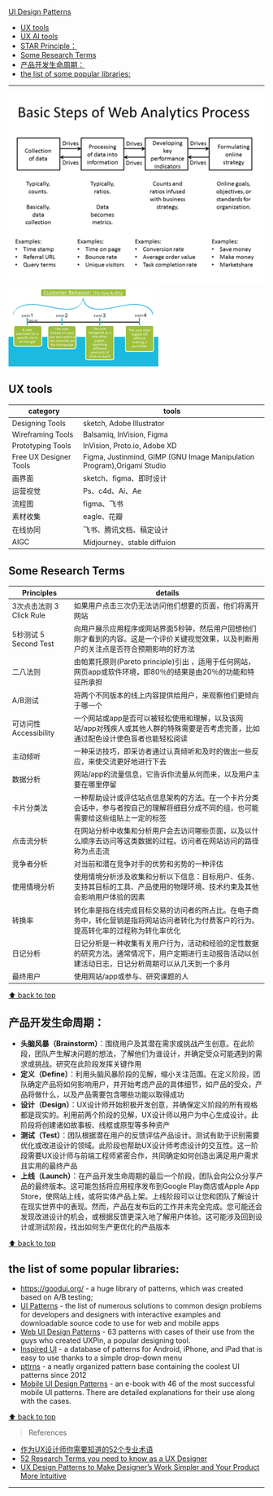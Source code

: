 [UI Design Patterns](#top)

- [UX tools](#ux-tools)
- [UX AI tools](#ux-ai-tools)
- [STAR Principle：](#star-principle)
- [Some Research Terms](#some-research-terms)
- [产品开发生命周期：](#产品开发生命周期)
- [the list of some popular libraries:](#the-list-of-some-popular-libraries)

------------------------------------------------------------

![web analytics process](./images/webanalyticsprocess.png)
![behavior](./images/behavior.png)

## UX tools

category|tools
---|---
Designing Tools| sketch, Adobe Illustrator
Wireframing Tools| Balsamiq, InVision, Figma
Prototyping Tools|InVision, Proto.io, Adobe XD
Free UX Designer Tools| Figma, Justinmind, GIMP (GNU Image Manipulation Program),Origami Studio
画界面|sketch、figma、即时设计
运营视觉|Ps、c4d、Ai、Ae
流程图|figma、飞书
素材收集|eagle、花瓣
在线协同|飞书、腾讯文档、稿定设计
AIGC|Midjourney、stable diffuion

## Some Research Terms

|Principles|details|
|---|---|
|3次点击法则 3 Click Rule|如果用户点击三次仍无法访问他们想要的页面，他们将离开网站|
|5秒测试 5 Second Test|向用户展示应用程序或网站界面5秒钟，然后用户回想他们刚才看到的内容。这是一个评价关键视觉效果，以及判断用户的关注点是否符合预期影响的好方法|
|二八法则|由帕累托原则(Pareto principle)引出 ，适用于任何网站，网页app或软件环境，即80％的结果是由20％的功能和特征所承担|
|A/B测试|将两个不同版本的线上内容提供给用户，来观察他们更倾向于哪一个|
|可访问性 Accessibility|一个网站或app是否可以被轻松使用和理解，以及该网站/app对残疾人或其他人群的特殊需要是否考虑完善，比如通过配色设计使色盲者也能轻松阅读|
|主动倾听|一种采访技巧，即采访者通过认真倾听和及时的做出一些反应，来使交流更好地进行下去|
|数据分析|网站/app的流量信息，它告诉你流量从何而来，以及用户主要在哪里停留|
|卡片分类法|一种帮助设计或评估站点信息架构的方法。在一个卡片分类会话中，参与者按自己的理解将细目分成不同的组，也可能需要给这些组贴上一定的标签|
|点击流分析|在网站分析中收集和分析用户会去访问哪些页面，以及以什么顺序去访问等这类数据的过程。访问者在网站访问的路径称为点击流|
|竞争者分析|对当前和潜在竞争对手的优势和劣势的一种评估|
|使用情境分析|使用情境分析涉及收集和分析以下信息：目标用户、任务、支持其目标的工具、产品使用的物理环境、技术约束及其他会影响用户体验的因素|
|转换率|转化率是指在线完成目标交易的访问者的所占比。在电子商务中，转化营销是指将网站访问者转化为付费客户的行为。提高转化率的过程称为转化率优化|
|日记分析|日记分析是一种收集有关用户行为，活动和经验的定性数据的研究方法。通常情况下，用户定期进行主动报告活动以创建活动日志，日记分析周期可以从几天到一个多月|
|最终用户|使用网站/app或参与、研究课题的人|

[⬆ back to top](#top)

## 产品开发生命周期：

- **头脑风暴（Brainstorm）**：围绕用户及其潜在需求或挑战产生创意。在此阶段，团队产生解决问题的想法，了解他们为谁设计，并确定受众可能遇到的需求或挑战。研究在此阶段发挥关键作用
- **定义（Define）**：利用头脑风暴阶段的见解，缩小关注范围。在定义阶段，团队确定产品将如何影响用户，并开始考虑产品的具体细节，如产品的受众，产品将做什么，以及产品需要包含哪些功能以取得成功
- **设计（Design）**：UX设计师开始积极开发创意，并确保定义阶段的所有规格都是现实的。利用前两个阶段的见解，UX设计师以用户为中心生成设计。此阶段将创建诸如故事板、线框或原型等多种资产
- **测试（Test）**：团队根据潜在用户的反馈评估产品设计。测试有助于识别需要优化或改进设计的领域。此阶段也帮助UX设计师考虑设计的交互性。这一阶段需要UX设计师与前端工程师紧密合作，共同确定如何创造出满足用户需求且实用的最终产品
- **上线（Launch）**：在产品开发生命周期的最后一个阶段，团队会向公众分享产品的最终版本。这可能包括将应用程序发布到Google Play商店或Apple App Store，使网站上线，或将实体产品上架。上线阶段可以让您和团队了解设计在现实世界中的表现。然而，产品在发布后的工作并未完全完成。您可能还会发现改进设计的机会，或根据反馈更深入地了解用户体验。这可能涉及回到设计或测试阶段，找出如何生产更优化的产品版本

[⬆ back to top](#top)

## the list of some popular libraries:

- https://goodui.org/  - a huge library of patterns, which was created based on A/B testing;
- [UI Patterns](http://uipatterns.io/good-defaults) - the list of numerous solutions to common design problems for developers and designers with interactive examples and downloadable source code to use for web and mobile apps 
- [Web UI Design Patterns](https://www.uxpin.com/studio/ebooks/web-ui-design-trends-2017/) - 63 patterns with cases of their use from the guys who created UXPin, a popular designing tool. 
- [Inspired UI](https://inspired-ui.com/) - a database of patterns for Android, iPhone, and iPad that is easy to use thanks to a simple drop-down menu
- [pttrns](https://pttrns.com/) - a neatly organized pattern base containing the coolest UI patterns since 2012
- [Mobile UI Design Patterns](https://www.uxpin.com/studio/ebooks/mobile-design-patterns/) - an e-book with 46 of the most successful mobile UI patterns. There are detailed explanations for their use along with the cases.

[⬆ back to top](#top)

> References
- [作为UX设计师你需要知道的52个专业术语](https://zhuanlan.zhihu.com/p/26646653)
- [52 Research Terms you need to know as a UX Designer](https://uxplanet.org/51-research-terms-you-need-to-know-as-a-ux-designer-fac0d40a59d7)
- [UX Design Patterns to Make Designer’s Work Simpler and Your Product More Intuitive](https://www.eleken.co/blog-posts/ux-design-patterns-to-make-designers-work-simpler-and-your-product-more-intuitive)
------------------------------------------------------------

